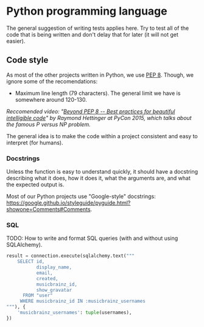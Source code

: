 # Python programming language

The general suggestion of writing tests applies here. Try to test all of the code that is being written and don't delay that for later (it will not get easier).

## Code style

As most of the other projects written in Python, we use [PEP 8](https://www.python.org/dev/peps/pep-0008/). Though, we ignore some of the recomendations:

* Maximum line length (79 characters). The general limit we have is somewhere around 120-130.

*Reccomended video: "[Beyond PEP 8 -- Best practices for beautiful intelligible code](https://www.youtube.com/watch?v=wf-BqAjZb8M)" by Raymond Hettinger at PyCon 2015, which talks about the famous P versus NP problem.*

The general idea is to make the code within a project consistent and easy to interpret (for humans).

### Docstrings

Unless the function is easy to understand quickly, it should have a docstring describing what it does, how it does it, what the arguments are, and what the expected output is.

Most of our Python projects use "Google-style" docstrings: https://google.github.io/styleguide/pyguide.html?showone=Comments#Comments.

### SQL

TODO: How to write and format SQL queries (with and without using SQLAlchemy).

```python
result = connection.execute(sqlalchemy.text("""
    SELECT id,
           display_name,
           email,
           created,
           musicbrainz_id,
           show_gravatar
      FROM "user"
     WHERE musicbrainz_id IN :musicbrainz_usernames
"""), {
    'musicbrainz_usernames': tuple(usernames),
})
```
